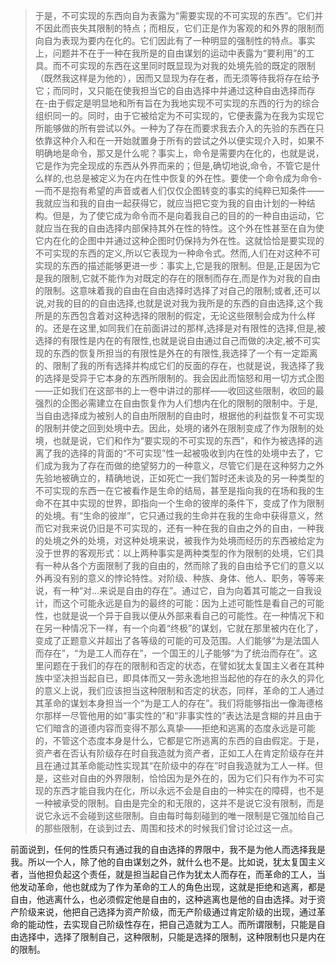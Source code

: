 <blockquote data-pid="6QE7cfzD">于是，不可实现的东西向自为表露为“需要实现的不可实现的东西”。它们并不因此而丧失其限制的特点；而相反，它们正是作为客观的和外界的限制而向自为表现为要内在化的。它们因此有了一种明显的强制性的特点。事实上，问题并不在于一种在我所是的自由谋划的运动中表露为“要利用”的工具。而不可实现的东西在这里同时既显现为对我的处境先验的既定的限制（既然我这样是为他的），因而又显现为存在者，而无须等待我将存在给予它；而同时，又只能在使我担当它的自由选择中并通过这种自由选择而存在-由于假定是明显地和所有旨在为我地实现不可实现的东西的行为的综合组织同一的。同时，由于它被给定为不可实现的，它便表露为在我为实现它所能够做的所有尝试以外。一种为了存在而要求我去介入的先验的东西在只依靠这种介入和在一开始就置身于所有的尝试之外以便实现介入时，如果不明确地是命令，那又是什么呢？事实上，命令是需要内在化的，也就是说，它是作为完全现成的东西从外界而来的；但是,确切地说,命令，不管它是什么样的,也总是被定义为在内在性中恢复的外在性。要使一个命令成为命令-—而不是抱有希望的声音或者人们仅仅企图转变的事实的纯粹已知条件——我就应当和我的自由一起获得它，就应当把它变为我的自由计划的一种结构。但是，为了使它成为命令而不是向着我自己的目的的一种自由运动，它就应当在我的自由选择内部保持其外在性的特性。这个外在性甚至在自为使它内在化的企图中并通过这种企图时仍保持为外在性。这就恰恰是要实现的不可实现的东西的定义,所以它表现为一种命令式。然而,人们在对这种不可实现的东西的描述能够更进一步：事实上,它是我的限制。但是,正是因为它是我的限制,它就不能作为对既定的存在的限制而存在,而是作为对我的自由的限制。这意味着我的自由在自由选择时选择了对自己的限制;或者,还可以说,对我的目的的自由选择,也就是说对我为我所是的东西的自由选择,这个我所是的东西包含着对这种选择的限制的假定，无论这些限制会成为什么样的。还是在这里,如同我们在前面讲过的那样,选择是对有限性的选择,但是,被选择的有限性是内在的有限性,也就是说自由通过自己而做的决定,被不可实现的东西的恢复所担当的有限性是外在的有限性,我选择了一个有一定距离的、限制了我的所有选择并构成它们的反面的存在，也就是说，我选择了我的选择是受异于它本身的东西所限制的。我会因此而恼怒和用一切方式企图——正如我们在这部书的上一卷中讲过的那样——收回这些限制，收回的最强烈的企图必需建立在自由恢复作为人们想内在化的限制的限制中。于是,当自由选择成为被别人的自由所限制的自由时，根据他的利益恢复不可实现的限制并使之回到处境中去。因此，处境的诸外在限制变成了作为限制的处境，也就是说，它们和作为“要实现的不可实现的东西”，和作为被选择的逃离了我的选择的背面的“不可实现”性一起被吸收到内在性的处境中去了，它们成为我为了存在而做的绝望努力的一种意义，尽管它们是在这种努力之外先验地被确立的，精确地说，正如死亡一我们暂时还未谈及的另一种类型的不可实现的东西一在它被看作是生命的结局，甚至是指向我的在场和我的生命不在其中实现的世界，即指向一个生命的彼岸的条件下，变成了作为限制的处境。有“生命的彼岸”，它只通过我的生命并在我的生命中获得意义，然而它对我来说仍旧是不可实现的，还有一种在我的自由之外的自由，一种我的处境之外的处境，对这种处境来说，被我作为处境而经历的东西被给定为没于世界的客观形式：以上两种事实是两种类型的作为限制的处境，它们具有一种从各个方面限制了我的自由的，然而除了我的自由给予它们的意义以外再没有别的意义的悖论特性。对阶级、种族、身体、他人、职务，等等来说，有一种“对…来说是自由的存在”。通过它，自为向着其可能之一自我设计，而这个可能永远是自为的最终的可能：因为上述可能性是看自己的可能性，也就是说一个异于自我以便从外部来看自己的可能性。在一种情况下和在另一种情况下一样，有一个向着“终极”的谋划，它就在那里被内在化了，变成了正题意义并超出了各等级的可能的可及范围。人们能够“为是法国人而存在”，“为是工人而存在”，一个国王的儿子能够“为了统治而存在”。这里问题在于我们的存在的限制和否定的状态，在譬如犹太复国主义者在其种族中坚决担当起自已，即具体而又一劳永逸地担当起他的存在的永久的异化的意义上说，我们应该担当这种限制和否定的状态，同样，革命的工人通过其革命的谋划本身担当一个“为是工人的存在”。我们将能够指出一像海德格尔那样一尽管他用的如“事实性的”和“非事实性的”表达法是含糊的并且由于它们暗含的道德内容而变得不那么真挚——拒绝和逃离的态度永远是可能的，不管这个态度本身是什么，它都是它所逃离的东西的自由假定。于是，资产者在否认有阶级存在时自我造就为资产者，正如工人在肯定阶级存在并且在通过其革命能动性实现其“在阶级中的存在”时自我造就为工人一样。但是，这些对自由的外界限制，恰恰因为是外在的，因为它们只有作为不可实现的东西才能自我内在化，所以永远不会是自由的一种实在的障碍，也不是一种被承受的限制。自由是完全的和无限的，这并不是说它没有限制，而是说它永远不会碰到这些限制。自由每时每刻碰到的唯一限制是它强加给自己的那些限制，在谈到过去、周围和技术的时候我们曾讨论过这一点。</blockquote><p data-pid="UgMpxma2">前面说到，任何的性质只有通过我的自由选择的界限中，我不是为他人而选择我是我。所以一个人，除了他的自由谋划之外，就什么也不是。比如说，犹太复国主义者，当他担负起这个责任，就是担当起自己作为犹太人而存在，而革命的工人，当他发动革命，他也就成为了作为革命的工人的角色出现，这就是拒绝和逃离，都是自由，他逃离什么，也必须假定他是自由的，这种逃离也是他的自由选择。对于资产阶级来说，他把自己选择为资产阶级，而无产阶级通过肯定阶级的出现，通过革命的能动性，去实现自己阶级性存在，把自己造就为工人。而所谓限制，只能是自由选择中，选择了限制自己，这种限制，只能是选择的限制，这种限制也只是内在的限制。</p><p></p><p></p><p></p><p></p><p></p><p></p><p></p><p></p><p></p><p></p><p></p><p></p><p></p><p></p><p></p><p></p><p></p><p></p><p></p><p></p><p></p>